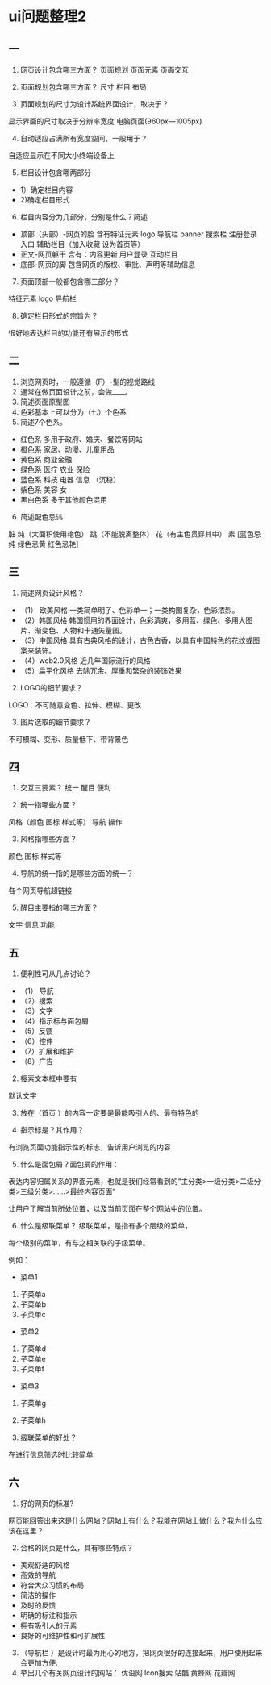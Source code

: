 # ui问题整理2
## 一
1. 网页设计包含哪三方面？ 
 页面规划 页面元素 页面交互

2. 页面规划包含哪三方面？
 尺寸 栏目 布局
3. 页面规划的尺寸为设计系统界面设计，取决于？

 显示界面的尺寸取决于分辨率宽度 电脑页面(960px—1005px)

4. 自动适应占满所有宽度空间，一般用于？

自适应显示在不同大小终端设备上

5. 栏目设计包含哪两部分
- 1）确定栏目内容 
- 2)确定栏目形式

6. 栏目内容分为几部分，分别是什么？简述

- 顶部（头部）-网页的脸 含有特征元素 logo 导航栏 banner 搜索栏 注册登录入口 辅助栏目（加入收藏 设为首页等）
- 正文-网页躯干 含有：内容更新 用户登录 互动栏目
- 底部-网页的脚 包含网页的版权、审批、声明等辅助信息

7. 页面顶部一般都包含哪三部分？

特征元素 logo 导航栏

8. 确定栏目形式的宗旨为？

很好地表达栏目的功能还有展示的形式

## 二
1. 浏览网页时，一般遵循（F）-型的视觉路线
2. 通常在做页面设计之前，会做____。
3. 简述页面原型图
4. 色彩基本上可以分为（七）个色系
5. 简述7个色系。
- 红色系 多用于政府、婚庆、餐饮等网站
- 橙色系 家居、动漫、儿童用品
- 黄色系 商业金融
- 绿色系 医疗 农业 保险
- 蓝色系 科技 电器 信息 （沉稳）
- 紫色系 美容 女
- 黑白色系 多于其他颜色混用

6. 简述配色忌讳

脏 纯（大面积使用艳色） 跳（不能脱离整体） 花（有主色贯穿其中） 素 [蓝色忌纯 绿色忌黄 红色忌艳]

## 三
1. 简述网页设计风格？
- （1） 欧美风格 一类简单明了、色彩单一；一类构图复杂，色彩浓烈。
- （2）韩国风格 韩国惯用的界面设计，色彩清爽，多用蓝、绿色、多用大图片、渐变色、人物和卡通矢量图。
- （3）中国风格 具有古典风格的设计，古色古香，以具有中国特色的花纹或图案来装饰。
- （4）web2.0风格 近几年国际流行的风格
- （5）扁平化风格 去除冗余、厚重和繁杂的装饰效果 

2. LOGO的细节要求？

LOGO：不可随意变色、拉伸、模糊、更改 

3. 图片选取的细节要求？

不可模糊、变形、质量低下、带背景色

## 四
1. 交互三要素？
统一 醒目 便利

2. 统一指哪些方面？

风格（颜色 图标 样式等） 导航 操作

3. 风格指哪些方面？

颜色 图标 样式等

4. 导航的统一指的是哪些方面的统一？

各个网页导航超链接

5. 醒目主要指的哪三方面？

文字 信息 功能

## 五
1. 便利性可从几点讨论？

- （1）	导航 
- （2）搜索 
- （3）文字   
- （4）指示标与面包屑
- （5）反馈
- （6）控件 
- （7）扩展和维护 
- （8）广告

2. 搜索文本框中要有

默认文字

3. 放在（首页 ）的内容一定要是最能吸引人的、最有特色的


4. 指示标是？其作用？

有浏览页面功能指示性的标志，告诉用户浏览的内容

5. 什么是面包屑？面包屑的作用：

表达内容归属关系的界面元素，也就是我们经常看到的“主分类>一级分类>二级分类>三级分类>……>最终内容页面”

让用户了解当前所处位置，以及当前页面在整个网站中的位置。


6. 什么是级联菜单？
级联菜单，是指有多个层级的菜单，

每个级别的菜单，有与之相关联的子级菜单。

例如：

- 菜单1
1. 子菜单a
2. 子菜单b
3. 子菜单c
- 菜单2
1. 子菜单d
2. 子菜单e
3. 子菜单f
- 菜单3
1. 子菜单g
2. 子菜单h

7. 级联菜单的好处？

在进行信息筛选时比较简单

## 六
1. 好的网页的标准?

网页能回答出来这是什么网站？网站上有什么？我能在网站上做什么？我为什么应该在这里？

2. 合格的网页是什么，具有哪些特点？

- 美观舒适的风格
- 高效的导航
- 符合大众习惯的布局
- 简洁的操作
- 及时的反馈
- 明确的标注和指示
- 拥有吸引人的元素
- 良好的可维护性和可扩展性

3. （导航栏  ）是设计时最为用心的地方，把网页很好的连接起来，用户使用起来会更加方便.
4. 举出几个有关网页设计的网站：
优设网 lcon搜索 站酷 黄蜂网 花瓣网

